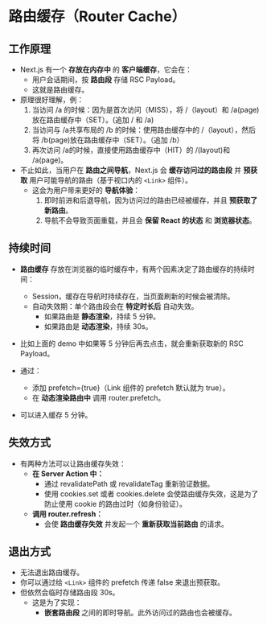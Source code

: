 # 路由缓存（Router Cache）

## 工作原理

- Next.js 有一个 **存放在内存中** 的 **客户端缓存**，它会在：
  - 用户会话期间，按 **路由段** 存储 RSC Payload。
  - 这就是路由缓存。
- 原理很好理解，例：
  1. 当访问 /a 的时候：因为是首次访问（MISS），将 /（layout）和 /a(page)放在路由缓存中（SET）。(追加 / 和 /a)
  2. 当访问与 /a共享布局的 /b 的时候：使用路由缓存中的 /（layout），然后将 /b(page)放在路由缓存中（SET）。（追加 /b）
  3. 再次访问 /a的时候，直接使用路由缓存中（HIT）的 /(layout)和 /a(page)。
- 不止如此，当用户在 **路由之间导航**，Next.js 会 **缓存访问过的路由段** 并 **预获取** 用户可能导航的路由（基于视口内的 `<Link>` 组件）。
  - 这会为用户带来更好的 **导航体验**：
    1. 即时前进和后退导航，因为访问过的路由已经被缓存，并且 **预获取了新路由**。
    2. 导航不会导致页面重载，并且会 **保留 React 的状态** 和 **浏览器状态**。

## 持续时间

- **路由缓存** 存放在浏览器的临时缓存中，有两个因素决定了路由缓存的持续时间：
  - Session，缓存在导航时持续存在，当页面刷新的时候会被清除。
  - 自动失效期：单个路由段会在 **特定时长后** 自动失效。
    - 如果路由是 **静态渲染**，持续 5 分钟。
    - 如果路由是 **动态渲染**，持续 30s。
- 比如上面的 demo 中如果等 5 分钟后再去点击，就会重新获取新的 RSC Payload。

- 通过：
  - 添加 prefetch={true}（Link 组件的 prefetch 默认就为 true）。
  - 在 **动态渲染路由中** 调用 router.prefetch。
- 可以进入缓存 5 分钟。

## 失效方式

- 有两种方法可以让路由缓存失效：
  - **在 Server Action 中：**
    - 通过 revalidatePath 或 revalidateTag 重新验证数据。
    - 使用 cookies.set 或者 cookies.delete 会使路由缓存失效，这是为了防止使用 cookie 的路由过时（如身份验证）。
  - **调用 router.refresh：**
    - 会使 **路由缓存失效** 并发起一个 **重新获取当前路由** 的请求。

## 退出方式

- 无法退出路由缓存。
- 你可以通过给 `<Link>` 组件的 prefetch 传递 false 来退出预获取。
- 但依然会临时存储路由段 30s。
  - 这是为了实现：
    - **嵌套路由段** 之间的即时导航。此外访问过的路由也会被缓存。
